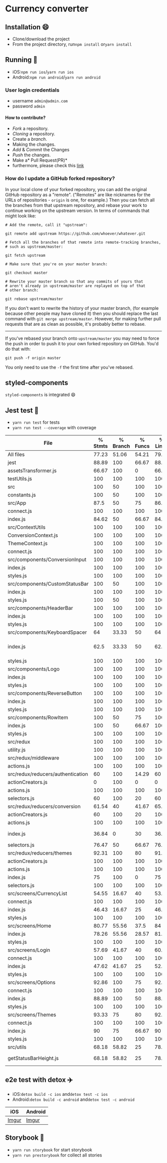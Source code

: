 # Currency converter

## Installation 😄

- Clone/download the project
- From the project directory, run`npm install` or`yarn install`

## Running 🚀️

- iOS:`npm run ios`/`yarn run ios`
- Android:`npm run android`/`yarn run android`

### User login credentials

- username `admin@admin.com`
- password `admin`

#### How to contribute?

- *Fork* a repository.
- *Cloning* a repository.
- Create a *branch*.
- Making the changes.
- *Add* & *Commit* the Changes
- *Push* the changes.
- Make a* Pull Request(PR)*
- furthermore, please check this [link](https://blog.usejournal.com/how-to-contribute-to-open-source-software-with-git-github-2b3be6e36c82)

### How do I update a GitHub forked repository?

In your local clone of your forked repository, you can add the original GitHub repository as a "remote". ("Remotes" are like nicknames for the URLs of repositories - `origin` is one, for example.) Then you can fetch all the branches from that upstream repository, and rebase your work to continue working on the upstream version. In terms of commands that might look like:

```
# Add the remote, call it "upstream":

git remote add upstream https://github.com/whoever/whatever.git

# Fetch all the branches of that remote into remote-tracking branches,
# such as upstream/master:

git fetch upstream

# Make sure that you're on your master branch:

git checkout master

# Rewrite your master branch so that any commits of yours that
# aren't already in upstream/master are replayed on top of that
# other branch:

git rebase upstream/master
```

If you don't want to rewrite the history of your master branch, (for example because other people may have cloned it) then you should replace the last command with `git merge upstream/master`. However, for making further pull requests that are as clean as possible, it's probably better to rebase.

---

If you've rebased your branch onto `upstream/master` you may need to force the push in order to push it to your own forked repository on GitHub. You'd do that with:

```
git push -f origin master
```

You only need to use the `-f` the first time after you've rebased.


## styled-components

`styled-components` is integrated 😄

## Jest test 🚀️

* `yarn run test` for tests
* `yarn run test --coverage` with coverage

| File | % Stmts | % Branch | % Funcs | % Lines | Uncovered Line #s |
| - | - | - | - | - | - |
| All files | 77.23 | 51.06 | 54.21 | 79.03 |   |
| jest | 88.89 | 100 | 66.67 | 88.89 |   |
| assetsTransformer.js | 66.67 | 100 | 0 | 66.67 | 5 |
| testUtils.js | 100 | 100 | 100 | 100 |   |
| src | 100 | 50 | 100 | 100 |   |
| constants.js | 100 | 50 | 100 | 100 | 6 |
| src/App | 87.5 | 50 | 75 | 86.67 |   |
| connect.js | 100 | 100 | 100 | 100 |   |
| index.js | 84.62 | 50 | 66.67 | 84.62 | 17-18 |
| src/ContextUtils | 100 | 100 | 100 | 100 |   |
| ConversionContext.js | 100 | 100 | 100 | 100 |   |
| ThemeContext.js | 100 | 100 | 100 | 100 |   |
| connect.js | 100 | 100 | 100 | 100 |   |
| src/components/ConversionInput | 100 | 100 | 100 | 100 |   |
| index.js | 100 | 100 | 100 | 100 |   |
| styles.js | 100 | 100 | 100 | 100 |   |
| src/components/CustomStatusBar | 100 | 50 | 100 | 100 |   |
| index.js | 100 | 100 | 100 | 100 |   |
| styles.js | 100 | 50 | 100 | 100 | 5 |
| src/components/HeaderBar | 100 | 100 | 100 | 100 |   |
| index.js | 100 | 100 | 100 | 100 |   |
| styles.js | 100 | 100 | 100 | 100 |   |
| src/components/KeyboardSpacer | 64 | 33.33 | 50 | 64 |   |
| index.js | 62.5 | 33.33 | 50 | 62.5 | 12-19,26-27,51 |
| styles.js | 100 | 100 | 100 | 100 |   |
| src/components/Logo | 100 | 100 | 100 | 100 |   |
| index.js | 100 | 100 | 100 | 100 |   |
| styles.js | 100 | 100 | 100 | 100 |   |
| src/components/ReverseButton | 100 | 100 | 100 | 100 |   |
| index.js | 100 | 100 | 100 | 100 |   |
| styles.js | 100 | 100 | 100 | 100 |   |
| src/components/RowItem | 100 | 50 | 75 | 100 |   |
| index.js | 100 | 50 | 66.67 | 100 | 17 |
| styles.js | 100 | 100 | 100 | 100 |   |
| src/redux | 100 | 100 | 100 | 100 |   |
| utility.js | 100 | 100 | 100 | 100 |   |
| src/redux/middleware | 100 | 100 | 100 | 100 |   |
| actions.js | 100 | 100 | 100 | 100 |   |
| src/redux/reducers/authentication | 60 | 100 | 14.29 | 60 |   |
| actionCreators.js | 0 | 100 | 0 | 0 | 5-11 |
| actions.js | 100 | 100 | 100 | 100 |   |
| selectors.js | 60 | 100 | 20 | 60 | 5,7,9,11 |
| src/redux/reducers/conversion | 61.54 | 40 | 41.67 | 65.96 |   |
| actionCreators.js | 60 | 100 | 20 | 100 |   |
| actions.js | 100 | 100 | 100 | 100 |   |
| index.js | 36.84 | 0 | 30 | 36.84 | 46,71-112 |
| selectors.js | 76.47 | 50 | 66.67 | 76.47 | 12,28-31 |
| src/redux/reducers/themes | 92.31 | 100 | 80 | 91.67 |   |
| actionCreators.js | 100 | 100 | 100 | 100 |   |
| actions.js | 100 | 100 | 100 | 100 |   |
| index.js | 75 | 100 | 0 | 75 | 17 |
| selectors.js | 100 | 100 | 100 | 100 |   |
| src/screens/CurrencyList | 54.55 | 16.67 | 40 | 53.13 |   |
| connect.js | 100 | 100 | 100 | 100 |   |
| index.js | 46.43 | 16.67 | 25 | 46.43 | 46-98 |
| styles.js | 100 | 100 | 100 | 100 |   |
| src/screens/Home | 80.77 | 55.56 | 37.5 | 84 |   |
| index.js | 78.26 | 55.56 | 28.57 | 81.82 | 59-106 |
| styles.js | 100 | 100 | 100 | 100 |   |
| src/screens/Login | 57.69 | 41.67 | 40 | 60.87 |   |
| connect.js | 100 | 100 | 100 | 100 |   |
| index.js | 47.62 | 41.67 | 25 | 52.63 | 33,52-69 |
| styles.js | 100 | 100 | 100 | 100 |   |
| src/screens/Options | 92.86 | 100 | 75 | 92.31 |   |
| connect.js | 100 | 100 | 100 | 100 |   |
| index.js | 88.89 | 100 | 50 | 88.89 | 27 |
| styles.js | 100 | 100 | 100 | 100 |   |
| src/screens/Themes | 93.33 | 75 | 80 | 92.86 |   |
| connect.js | 100 | 100 | 100 | 100 |   |
| index.js | 90 | 75 | 66.67 | 90 | 31 |
| styles.js | 100 | 100 | 100 | 100 |   |
| src/utils | 68.18 | 58.82 | 25 | 78.95 |   |
| getStatusBarHeight.js | 68.18 | 58.82 | 25 | 78.95 | 17-18,22-23 |

## e2e test with detox ✈️

- iOS:`detox build -c ios` and`detox test -c ios`
- Android:`detox build -c android` and`detox test -c android`

| iOS | Android |
| - | - |
| [Imgur](https://i.imgur.com/ip78nXf.mp4) | [Imgur](https://i.imgur.com/p8fWjnw.mp4) |

## Storybook 📖

* `yarn run storybook` for start storybook
* `yarn run prestorybook` for collect all stories

